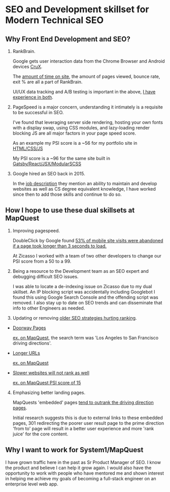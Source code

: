 # SEO and Development skillset for Modern Technical SEO

## Why Front End Development and SEO?

1. RankBrain.

   Google gets user interaction data from the Chrome Browser and Android devices [CruX](https://developers.google.com/web/updates/2018/08/chrome-ux-report-dashboard).  

   The [amount of time on site](https://moz.com/blog/long-click-and-the-quality-of-search-success), the amount of pages viewed, bounce rate, exit % are all a part of RankBrain.

   UI/UX data tracking and A/B testing is important in the above, [I have experience in both](https://andrew-biv.com/seo.html).

2. PageSpeed is a major concern, understanding it intimately is a requisite to be successful in SEO.  

   I've found that leveraging server side rendering, hosting your own fonts with a display swap, using CSS modules, and lazy-loading render blocking JS are all major factors in your page speed score.

   As an example my PSI score is a ~56 for my portfolio site in [HTML/CSS/JS](https://developers.google.com/speed/pagespeed/insights/?url=https%3A%2F%2Fandrew-biv.com)

   My PSI score is a ~96 for the same site built in [Gatsby/React/JSX/ModularSCSS](https://developers.google.com/speed/pagespeed/insights/?url=http%3A%2F%2Fabiv.surge.sh%2F)

3. Google hired an SEO back in 2015.

   In the [job description](https://searchengineland.com/figz/wp-content/seloads/2015/07/google-seo-job.png) they mention an ability to maintain and develop websites as well as CS degree equivalent knowledge, I have worked since then to add those skills and continue to do so.

## How I hope to use these dual skillsets at MapQuest

1. Improving pagespeed.

   DoubleClick by Google found [53% of mobile site visits were abandoned if a page took longer than 3 seconds to load.](https://developers.google.com/web/fundamentals/performance/why-performance-matters)

   At Zicasso I worked with a team of two other developers to change our PSI score from a 50 to a 99.

2. Being a resource to the Development team as an SEO expert and debugging difficult SEO issues.

   I was able to locate a de-indexing issue on Zicasso due to my dual skillset.  An IP blocking script was accidentally including Googlebot I found this using Google Search Console and the offending script was removed.  I also stay up to date on SEO trends and can disseminate that info to other Engineers as needed.

3. Updating or removing [older SEO strategies hurting ranking](https://northcutt.com/seo-checklist/google-ranking-factors/).

* [Doorway Pages](https://support.google.com/webmasters/answer/2721311?hl=en)

   [ex. on MapQuest](https://www.mapquest.com/directions/to/us/ca/san-francisco-282039201), the search term was 'Los Angeles to San Francisco driving directions'.

* [Longer URLs](https://www.stephanspencer.com/matt-cutts-interview/)

  [ex. on MapQuest](https://www.mapquest.com/directions/list/1/us/ca/los-angeles-282039899/to/us/ca/san-diego-282038949)

* [Slower websites will not rank as well](http://googlewebmastercentral.blogspot.ca/2010/04/using-site-speed-in-web-search-ranking.html)

   [ex. on MapQuest PSI score of 15](https://developers.google.com/speed/pagespeed/insights/?url=https%3A%2F%2Fwww.mapquest.com%2F)

4. Emphasizing better landing pages.

   MapQuests 'embedded' pages [tend to outrank the driving direction pages](https://www.google.com/search?q=los+angelos+to+san+diego+driving+directions&pws=0).

   Initial research suggests this is due to external links to these embedded pages, 301 redirecting the poorer user result page to the prime direction 'from to' page will result in a better user experience and more 'rank juice' for the core content.

## Why I want to work for System1/MapQuest

   I have grown traffic here in the past as Sr Product Manager of SEO.  I know the product and believe I can help it grow again. I would also have the opportunity to work with people who have mentored me and shown interest in helping me achieve my goals of becoming a full-stack engineer on an enterprise level web app.
